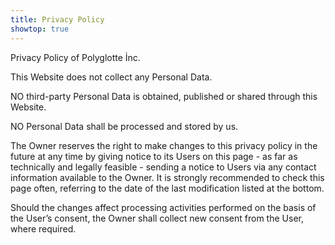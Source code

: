 ```yaml
---
title: Privacy Policy
showtop: true
---
```


Privacy Policy of Polyglotte İnc.

This Website does not collect any Personal Data.

NO third-party Personal Data is obtained, published or
shared through this Website.

NO Personal Data shall be processed and stored by us.


The Owner reserves the right to make changes to this
privacy policy in the future at any time by giving
notice to its Users on this page - as far as technically and
legally feasible - sending a notice to Users via any
contact information available to the Owner. It is
strongly recommended to check this page often, referring
to the date of the last modification listed at the bottom.

Should the changes affect processing activities performed
on the basis of the User’s consent, the Owner shall collect
new consent from the User, where required.
